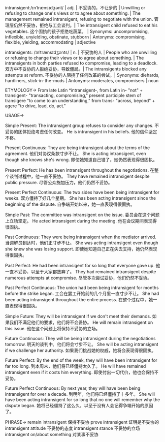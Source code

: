 intransigent:/ɪnˈtrænsɪdʒənt/ | adj. | 不妥协的，不让步的 | Unwilling or refusing to change one's views or to agree about something. |  The management remained intransigent, refusing to negotiate with the union.  管理层仍然不妥协，拒绝与工会谈判。|  The intransigent child refused to eat his vegetables.  这个固执的孩子拒绝吃蔬菜。 | Synonyms: uncompromising, inflexible, unyielding, obstinate, stubborn | Antonyms: compromising, flexible, yielding, accommodating | adjective

intransigents: /ɪnˈtrænsɪdʒənts/ | n. | 不妥协的人 | People who are unwilling or refusing to change their views or to agree about something. | The intransigents in both parties refused to compromise, leading to a deadlock.  双方中不妥协的人拒绝妥协，导致僵局。| The intransigents blocked any attempts at reform.  不妥协的人阻挠了任何改革的尝试。| Synonyms: diehards, hardliners, stick-in-the-muds | Antonyms: moderates, compromisers | noun


ETYMOLOGY->
From late Latin *intransigent-, from Latin in- "not" + transigent- "transacting, compromising," present participle stem of transigere "to come to an understanding," from trans- "across, beyond" + agere "to drive, lead, do, act."


USAGE->

Simple Present:
The intransigent group refuses to consider any changes. 不妥协的团体拒绝考虑任何改变。
He is intransigent in his beliefs. 他的信仰坚定不移。

Present Continuous:
They are being intransigent about the terms of the agreement.  他们对协议条款寸步不让。
She is acting intransigent, even though she knows she's wrong. 即使她知道自己错了，她仍然表现得很固执。

Present Perfect:
He has been intransigent throughout the negotiations. 在整个谈判过程中，他一直不妥协。
They have remained intransigent despite public pressure. 尽管公众施加压力，他们仍然不妥协。

Present Perfect Continuous:
The two sides have been being intransigent for weeks. 双方僵持了好几个星期。
She has been acting intransigent since the beginning of the dispute. 自争端开始以来，她一直表现得很固执。

Simple Past:
The committee was intransigent on the issue.  委员会在这个问题上立场坚定。
He acted intransigent during the meeting.  他在会议期间表现得很固执。

Past Continuous:
They were being intransigent when the mediator arrived.  当调解员到达时，他们正寸步不让。
She was acting intransigent even though she knew she was losing support. 即使她知道自己正在失去支持，她仍然表现得很固执。

Past Perfect:
He had been intransigent for so long that everyone gave up. 他一直不妥协，以至于大家都放弃了。
They had remained intransigent despite numerous attempts at compromise. 尽管多次尝试妥协，他们仍然不妥协。

Past Perfect Continuous:
The union had been being intransigent for months before the strike began.  工会在罢工开始前的几个月里一直寸步不让。
She had been acting intransigent throughout the entire process. 在整个过程中，她一直表现得很固执。

Simple Future:
They will be intransigent if we don't meet their demands. 如果我们不满足他们的要求，他们将不会妥协。
He will remain intransigent on this issue. 他在这个问题上将保持不妥协的立场。

Future Continuous:
They will be being intransigent during the negotiations tomorrow. 明天的谈判中，他们将会寸步不让。
She will be acting intransigent if we challenge her authority. 如果我们挑战她的权威，她将会表现得很固执。

Future Perfect:
By the end of the week, they will have been intransigent for far too long. 到本周末，他们将已经僵持太久了。
He will have remained intransigent even if it costs him everything. 即使付出一切代价，他也会保持不妥协。

Future Perfect Continuous:
By next year, they will have been being intransigent for over a decade.  到明年，他们将已经僵持了十多年。
She will have been acting intransigent for so long that no one will remember why the dispute began.  她将已经僵持了这么久，以至于没有人会记得争端开始的原因了。


PHRASE->
remain intransigent 保持不妥协
prove intransigent 证明是不妥协的
intransigent attitude 不妥协的态度
intransigent stance 不妥协的立场
intransigent on/about something  对某事不妥协
